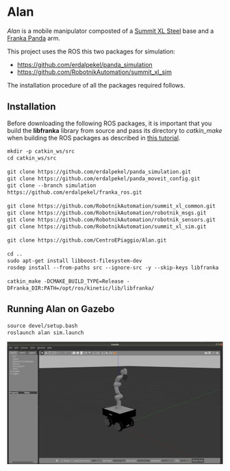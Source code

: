 # Alan

*Alan* is a mobile manipulator composted of a
[Summit XL Steel](https://robotnik.eu/products/mobile-robots/summit-xl-steel-en/) base and
a [Franka Panda](https://www.franka.de/) arm.

This project uses the ROS this two packages for simulation:
- https://github.com/erdalpekel/panda_simulation
- https://github.com/RobotnikAutomation/summit_xl_sim

The installation procedure of all the packages required follows.

## Installation
Before downloading the following ROS packages, it is important that you build 
the **libfranka** library from source and pass its directory to *catkin_make* 
when building the ROS packages as described in [this tutorial](https://frankaemika.github.io/docs/installation.html#building-from-source).

```
mkdir -p catkin_ws/src
cd catkin_ws/src

git clone https://github.com/erdalpekel/panda_simulation.git
git clone https://github.com/erdalpekel/panda_moveit_config.git
git clone --branch simulation https://github.com/erdalpekel/franka_ros.git

git clone https://github.com/RobotnikAutomation/summit_xl_common.git
git clone https://github.com/RobotnikAutomation/robotnik_msgs.git
git clone https://github.com/RobotnikAutomation/robotnik_sensors.git
git clone https://github.com/RobotnikAutomation/summit_xl_sim.git

git clone https://github.com/CentroEPiaggio/Alan.git

cd ..
sudo apt-get install libboost-filesystem-dev
rosdep install --from-paths src --ignore-src -y --skip-keys libfranka

catkin_make -DCMAKE_BUILD_TYPE=Release -DFranka_DIR:PATH=/opt/ros/kinetic/lib/libfranka/
```

## Running Alan on Gazebo

```
source devel/setup.bash
roslaunch alan sim.launch
```
<img src="images/screenshot.png">
